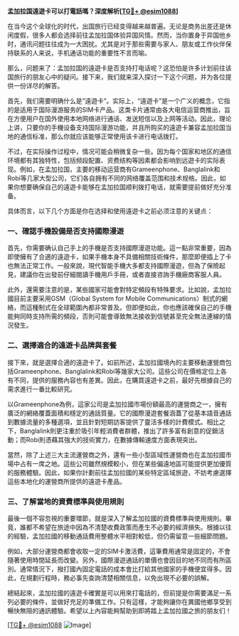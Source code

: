 **孟加拉国遠遊卡可以打電話嗎？深度解析[[TG💪+ @esim1088](https://t.me/s/esim1088)]**

在当今这个全球化的时代，出国旅行已经变得越来越普遍。无论是商务出差还是休闲度假，很多人都会选择前往孟加拉国体验异国风情。然而，当你置身于异国他乡时，通讯问题往往成为一大困扰。尤其是对于那些需要与家人、朋友或工作伙伴保持联系的人来说，手机通话功能的重要性不言而喻。

那么，问题来了：孟加拉国的遠遊卡是否支持打电话呢？这恐怕是许多计划前往该国旅行的朋友心中的疑问。接下来，我们就来深入探讨一下这个问题，并为各位提供一份详尽的解答。

首先，我们需要明确什么是“遠遊卡”。实际上，“遠遊卡”是一个广义的概念，它指的是适用于国际漫游服务的SIM卡产品。这类卡片通常由各大电信运营商推出，旨在方便用户在国外使用本地网络进行通话、发送短信以及上网等活动。因此，理论上讲，只要你的手機设备支持国际漫游功能，并且所购买的遠遊卡兼容孟加拉国当地的通信标准，那么你就应该能够正常使用该卡进行电话拨打。

不过，在实际操作过程中，情况可能会稍微复杂一些。因为每个国家和地区的通信环境都有其独特性，包括频段配置、资费结构等因素都会影响到远遊卡的实际表现。例如，在孟加拉国，主要的移动运营商有Grameenphone、Banglalink和Robi等几家大型公司，它们各自拥有不同的网络覆盖范围和技术规格。因此，如果你想要确保自己的遠遊卡能够在孟加拉国顺利拨打电话，就需要提前做好充分准备。

具体而言，以下几个方面是你在选择和使用遠遊卡之前必须注意的关键点：

### 一、確認手機設備是否支持國際漫遊

首先，你需要确认自己手上的手機是否支持國際漫遊功能。這一點非常重要，因為即使擁有了合適的遠遊卡，如果手機本身不具備相關技術條件，那麼即便插上了卡也無法正常工作。一般來說，現代智能手機大多都支持國際漫遊，但為了保險起見，建議你在出發前仔細閱讀手機用戶手冊，或者直接咨詢手機廠商客服人員。

此外，還需要注意的是，某些國家可能會對特定頻段有特殊要求。比如說，孟加拉國目前主要采用GSM（Global System for Mobile Communications）制式的網絡，而這種制式在全球範圍內都非常普及。但即便如此，你也應該確保自己的手機能夠同時支持所需的頻段，否則可能會導致無法接收到信號甚至完全無法連線的情況發生。

### 二、選擇適合的遠遊卡品牌與套餐

接下來，就是選擇合適的遠遊卡了。如前所述，孟加拉國境內的主要移動運營商包括Grameenphone、Banglalink和Robi等幾家大公司。這些公司在價格定位上各有不同，提供的服務內容也有差異。因此，在購買遠遊卡之前，最好先根據自己的需求進行一番比較研究。

以Grameenphone為例，這家公司是孟加拉國市場份額最高的運營商之一，擁有廣泛的網絡覆蓋面積和穩定的通話質量。它的國際漫遊套餐涵蓋了從基本語音通話到數據流量的多種選項，並且針對短期訪客提供了靈活多樣的計費模式。相比之下，Banglalink則更注重於吸引年輕消費者群體，推出了許多富有創意的促銷活動；而Robi則憑藉其強大的技術實力，在數據傳輸速度方面表現突出。

當然，除了上述三大主流運營商之外，還有一些小型區域性運營商也在孟加拉國市場中占有一席之地。這些公司雖然規模較小，但在某些偏遠地區可能提供更加優質的服務體驗。因此，如果你計劃前往孟加拉國的某些特定區域旅遊，不妨考慮選擇這些本地化的運營商所提供的遠遊卡產品。

### 三、了解當地的資費標準與使用規則

最後一個不容忽視的重要環節，就是深入了解孟加拉國的資費標準與使用規則。畢竟，誰都不希望在旅途中因為不清楚收費政策而產生不必要的經濟損失。根據以往的經驗，孟加拉國的移動通話費用整體水平相對較低，但仍需留意一些細節問題。

例如，大部分運營商都會收取一定的SIM卡激活費，這筆費用通常是固定的，不會隨著使用時間延長而改變。另外，國際漫遊通話的單價也會因目的地不同而有所區別。通常情況下，撥打國內固定電話的成本會比打給其他國家的手機便宜得多。因此，在規劃行程時，務必事先查詢清楚相關信息，以免出現不必要的誤解。

總結起來，孟加拉國的遠遊卡確實是可以用來打電話的，但前提是你需要滿足一系列必要的條件，並做好充足的準備工作。只有這樣，才能夠讓你在異國他鄉享受到暢快無阻的通訊體驗。希望以上內容能夠幫助到即將踏上孟加拉國之旅的朋友们！

[[TG💪+ @esim1088](https://t.me/s/esim1088) ![Image](https://i.postimg.cc/4NQfJmqS/Snipaste-2025-05-13-00-14-12.png)]
